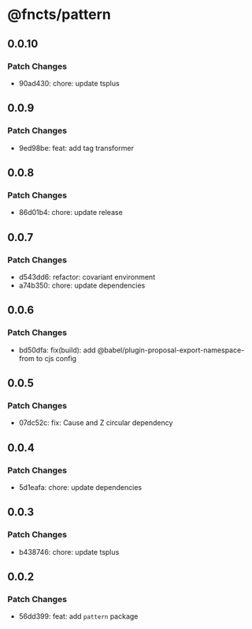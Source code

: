 # @fncts/pattern

## 0.0.10

### Patch Changes

- 90ad430: chore: update tsplus

## 0.0.9

### Patch Changes

- 9ed98be: feat: add tag transformer

## 0.0.8

### Patch Changes

- 86d01b4: chore: update release

## 0.0.7

### Patch Changes

- d543dd6: refactor: covariant environment
- a74b350: chore: update dependencies

## 0.0.6

### Patch Changes

- bd50dfa: fix(build): add @babel/plugin-proposal-export-namespace-from to cjs config

## 0.0.5

### Patch Changes

- 07dc52c: fix: Cause and Z circular dependency

## 0.0.4

### Patch Changes

- 5d1eafa: chore: update dependencies

## 0.0.3

### Patch Changes

- b438746: chore: update tsplus

## 0.0.2

### Patch Changes

- 56dd399: feat: add `pattern` package

